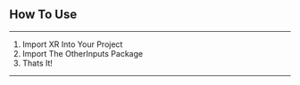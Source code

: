 ## How To Use
---
1. Import XR Into Your Project
2. Import The OtherInputs Package
3. Thats It!
---
